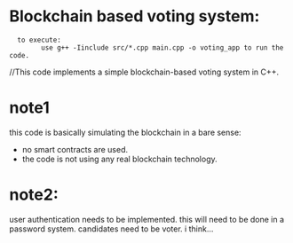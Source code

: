 # Blockchain based voting system:
      to execute:
            use g++ -Iinclude src/*.cpp main.cpp -o voting_app to run the code.
//This code implements a simple blockchain-based voting system in C++.

# note1 
this code is basically simulating the blockchain in a bare sense: 
- no smart contracts are used.
- the code is not using any real blockchain technology.

# note2:
user authentication needs to be implemented.
this will need to be done in a password system.
candidates need to be voter. i think...
